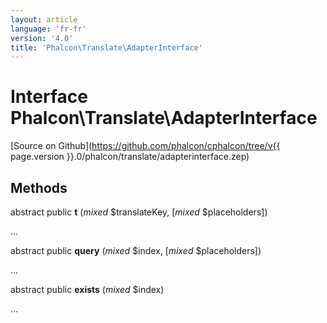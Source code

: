 ```yaml
---
layout: article
language: 'fr-fr'
version: '4.0'
title: 'Phalcon\Translate\AdapterInterface'
---
```

# Interface **Phalcon\Translate\AdapterInterface**

[Source on Github](https://github.com/phalcon/cphalcon/tree/v{{ page.version }}.0/phalcon/translate/adapterinterface.zep)

## Methods

abstract public **t** (*mixed* $translateKey, [*mixed* $placeholders])

...

abstract public **query** (*mixed* $index, [*mixed* $placeholders])

...

abstract public **exists** (*mixed* $index)

...